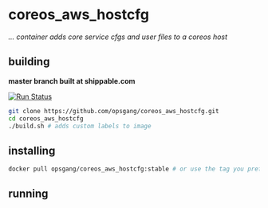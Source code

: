 # coreos\_aws\_hostcfg

_... container adds core service cfgs and user files to a coreos host_

## building

**master branch built at shippable.com**

[![Run Status](https://api.shippable.com/projects/58e3c53abefe150700ec299b/badge?branch=master)](https://api.shippable.com/projects/58e3c53abefe150700ec299b/badge?branch=master)

```bash
git clone https://github.com/opsgang/coreos_aws_hostcfg.git
cd coreos_aws_hostcfg
./build.sh # adds custom labels to image
```

## installing

```bash
docker pull opsgang/coreos_aws_hostcfg:stable # or use the tag you prefer
```

## running

